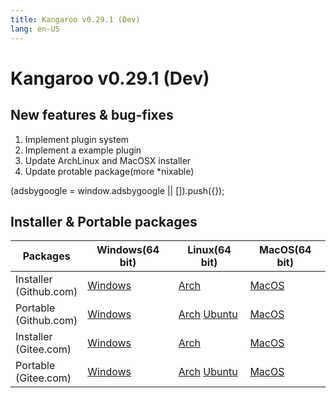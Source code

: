 ```yaml
---
title: Kangaroo v0.29.1 (Dev)
lang: en-US
---
```


# Kangaroo v0.29.1 (Dev)

## New features & bug-fixes
1. Implement plugin system
2. Implement a example plugin
3. Update ArchLinux and MacOSX installer
4. Update protable package(more *nixable)

<div>
    <script2 type="text/javascript" async="true" src="https://pagead2.googlesyndication.com/pagead/js/adsbygoogle.js" />
    <ins class="adsbygoogle"
        style="display:block; text-align:center;"
        data-ad-layout="in-article"
        data-ad-format="fluid"
        data-ad-client="ca-pub-3975819313740938"
        data-ad-slot="6760827895"></ins>
    <script2 type="text/javascript">
        (adsbygoogle = window.adsbygoogle || []).push({});
    </script2>
</div>


## Installer & Portable packages <Badge text="link expired" type="warning"/>

| Packages        | Windows(64 bit) | Linux(64 bit)   | MacOS(64 bit)   |
|-----------------|-----------------|-----------------|-----------------|
| Installer<br/>(Github.com) | [Windows](https://github.com/dbkangaroo/kangaroo/releases/download/v0.29.1.200713/kangaroo-0.29.1.200713-AMD64.exe) | [Arch](https://github.com/dbkangaroo/kangaroo/releases/download/v0.29.1.200713/kangaroo-0.29.1.200713-1-x86_64.pkg.tar.xz) | [MacOS](https://github.com/dbkangaroo/kangaroo/releases/download/v0.29.1.200713/kangaroo-0.29.1.200713-macos.dmg) |
| Portable<br/>(Github.com)  | [Windows](https://github.com/dbkangaroo/kangaroo/releases/download/v0.29.1.200713/kangaroo-0.29.1.200713-AMD64.7z) | [Arch](https://github.com/dbkangaroo/kangaroo/releases/download/v0.29.1.200713/kangaroo-0.29.1.200713-arch.tar.gz) [Ubuntu](https://github.com/dbkangaroo/kangaroo/releases/download/v0.29.1.200713/kangaroo-0.29.1.200713-ubuntu.tar.gz) | [MacOS](https://github.com/dbkangaroo/kangaroo/releases/download/v0.29.1.200713/kangaroo-0.29.1.200713-macos.tar.gz) |
| Installer<br/>(Gitee.com) | [Windows](https://gitee.com/dbkangaroo/kangaroo/attach_files/432588/download) | [Arch](https://gitee.com/dbkangaroo/kangaroo/attach_files/432571/download) | [MacOS](https://gitee.com/dbkangaroo/kangaroo/attach_files/432607/download) |
| Portable<br/>(Gitee.com)  | [Windows](https://gitee.com/dbkangaroo/kangaroo/attach_files/432588/download) | [Arch](https://gitee.com/dbkangaroo/kangaroo/attach_files/432572/download) [Ubuntu](https://gitee.com/dbkangaroo/kangaroo/attach_files/432574/download) | [MacOS](https://gitee.com/dbkangaroo/kangaroo/attach_files/432573/download) |